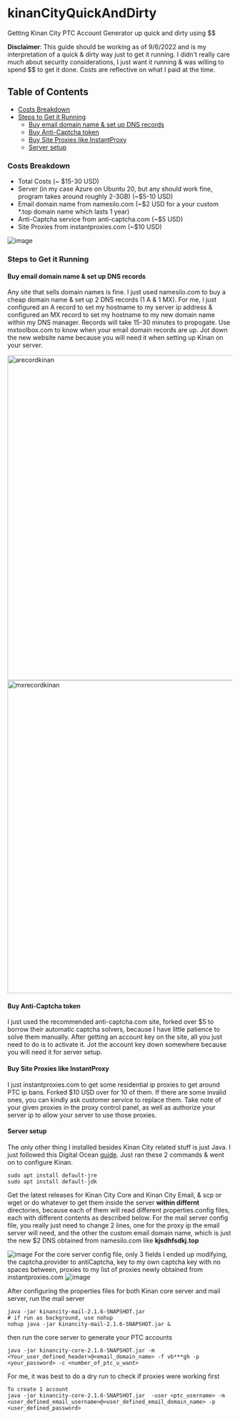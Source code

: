 # kinanCityQuickAndDirty
Getting Kinan City PTC Account Generator up quick and dirty using $$

__Disclaimer__: This guide should be working as of 9/6/2022 and is my interpretation of a quick & dirty way just to get it running. I didn't really care much about security considerations, I just want it running & was willing to spend $$ to get it done. Costs are reflective on what I paid at the time.

## Table of Contents
* [Costs Breakdown](https://github.com/cldevrun/kinanCityQuickAndDirty/blob/main/README.md#costs-breakdown)
* [Steps to Get it Running](https://github.com/cldevrun/kinanCityQuickAndDirty/blob/main/README.md#steps-to-get-it-running)
   * [Buy email domain name & set up DNS records](https://github.com/cldevrun/kinanCityQuickAndDirty/blob/main/README.md#buy-email-domain-name--set-up-dns-records)
   * [Buy Anti-Captcha token](https://github.com/cldevrun/kinanCityQuickAndDirty/blob/main/README.md#buy-anti-captcha-token)
   * [Buy Site Proxies like InstantProxy](https://github.com/cldevrun/kinanCityQuickAndDirty/blob/main/README.md#buy-site-proxies-like-instantproxy)
   * [Server setup](https://github.com/cldevrun/kinanCityQuickAndDirty/blob/main/README.md#server-setup)


### Costs Breakdown
- Total Costs (~ $15-30 USD)
- Server (in my case Azure on Ubuntu 20, but any should work fine, program takes around roughly 2-3GB) (~$5-10 USD)
- Email domain name from namesilo.com (~$2 USD for a your custom \*.top domain name which lasts 1 year)
- Anti-Captcha service from anti-captcha.com (~$5 USD)
- Site Proxies from instantproxies.com (~$10 USD)

![image](https://user-images.githubusercontent.com/41696406/188574182-b2f9d615-6a32-479c-8ab5-f0cd04362389.png)

### Steps to Get it Running

#### Buy email domain name & set up DNS records
Any site that sells domain names is fine. I just used namesilo.com to buy a cheap domain name & set up 2 DNS records (1 A & 1 MX). For me, I just configured an A record to set my hostname to my server ip address & configured an MX record to set my hostname to my new domain name within my DNS manager. Records will take 15-30 minutes to propogate. Use mxtoolbox.com to know when your email domain records are up. Jot down the new website name because you will need it when setting up Kinan on your server.

<img width="728" alt="arecordkinan" src="https://user-images.githubusercontent.com/41696406/188580569-124a8e06-2176-4d40-b669-3e13673630f2.png">
<img width="701" alt="mxrecordkinan" src="https://user-images.githubusercontent.com/41696406/188581743-34c98c47-8bb4-42ef-a345-d25ab8bbe281.png">

#### Buy Anti-Captcha token
I just used the recommended anti-captcha.com site, forked over $5 to borrow their automatic captcha solvers, because I have little patience to solve them manually.
After getting an account key on the site, all you just need to do is to activate it. Jot the account key down somewhere because you will need it for server setup.

#### Buy Site Proxies like InstantProxy
I just instantproxies.com to get some residential ip proxies to get around PTC ip bans. Forked $10 USD over for 10 of them. If there are some invalid ones, you can kindly ask customer service to replace them. Take note of your given proxies in the proxy control panel, as well as authorize your server ip to allow your server to use those proxies.

#### Server setup
The only other thing I installed besides Kinan City related stuff is just Java. I just followed this Digital Ocean [guide](https://www.digitalocean.com/community/tutorials/how-to-install-java-with-apt-on-ubuntu-22-04). Just ran these 2 commands & went on to configure Kinan.
```
sudo apt install default-jre
sudo apt install default-jdk
```
Get the latest releases for Kinan City Core and Kinan City Email, & scp or wget or do whatever to get them inside the server **within differnt** directories, because each of them will read different properties.config files, each with different contents as described below.
For the mail server config file, you really just need to change 2 lines, one for the proxy ip the email server will need, and the other the custom email domain name, which is just the new $2 DNS obtained from namesilo.com like __kjsdhfsdkj.top__

![image](https://user-images.githubusercontent.com/41696406/188588985-5a8e98b2-6375-4961-9a8c-ba03e857e7bd.png)
 For the core server config file, only 3 fields I ended up modifying, the captcha.provider to antiCaptcha, key to my own captcha key with no spaces between, proxies to my list of proxies newly obtained from instantproxies.com
 ![image](https://user-images.githubusercontent.com/41696406/188589671-47854ab4-3c45-4940-ace1-38cb0b49b6b1.png)

After configuring the properties files for both Kinan core server and mail server, run the mail server
```
java -jar kinancity-mail-2.1.6-SNAPSHOT.jar
# if run as background, use nohup
nohup java -jar kinancity-mail-2.1.6-SNAPSHOT.jar &
```
then run the core server to generate your PTC accounts
```
java -jar kinancity-core-2.1.6-SNAPSHOT.jar -m <Your_user_defined_header>@<email_domain_name> -f vb***gh -p <your_password> -c <number_of_ptc_u_want>
```

For me, it was best to do a dry run to check if proxies were working first
```
To create 1 account 
java -jar kinancity-core-2.1.6-SNAPSHOT.jar  -user <ptc_username> -m <user_defined_email_username>@<user_defined_email_domain_name> -p <user_defined_password>
```
